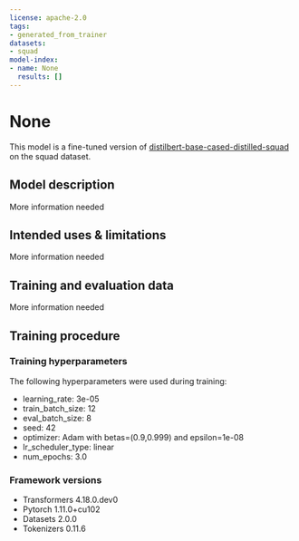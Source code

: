 ```yaml
---
license: apache-2.0
tags:
- generated_from_trainer
datasets:
- squad
model-index:
- name: None
  results: []
---
```


<!-- This model card has been generated automatically according to the information the Trainer had access to. You
should probably proofread and complete it, then remove this comment. -->

# None

This model is a fine-tuned version of [distilbert-base-cased-distilled-squad](https://huggingface.co/distilbert-base-cased-distilled-squad) on the squad dataset.

## Model description

More information needed

## Intended uses & limitations

More information needed

## Training and evaluation data

More information needed

## Training procedure

### Training hyperparameters

The following hyperparameters were used during training:
- learning_rate: 3e-05
- train_batch_size: 12
- eval_batch_size: 8
- seed: 42
- optimizer: Adam with betas=(0.9,0.999) and epsilon=1e-08
- lr_scheduler_type: linear
- num_epochs: 3.0

### Framework versions

- Transformers 4.18.0.dev0
- Pytorch 1.11.0+cu102
- Datasets 2.0.0
- Tokenizers 0.11.6

